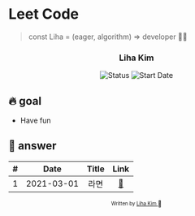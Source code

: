 # Leet Code

> const Liha = (eager, algorithm) => developer 🙏🏼

<div align="center">

<h3> Liha Kim </h3>

![Status](https://img.shields.io/badge/SoonToBeADeveloper-blue.svg)
![Start Date](https://img.shields.io/badge/Start%20Date-13--May--2021-23d16b.svg)

</div>

## 🔥 goal

- Have fun

## 🔑 answer

|  #  |    Date    | Title |             Link             |
| :-: | :--------: | :---: | :--------------------------: |
|  1  | 2021-03-01 | 라면  | [:link:](chapter1/README.md) |

<div align="center">

<sub><sup>Written by <a href="https://github.com/bravacoreana">Liha Kim </a></sup></sub><small>🍑</small>

</div>
